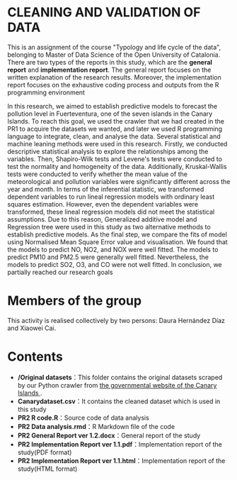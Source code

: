 # CLEANING AND VALIDATION OF DATA

This is an assignment of the course "Typology and life cycle of the data", belonging to Master of Data Science of the Open University of Catalonia. There are two types of the reports in this study, which are the <strong>general report</strong> and <strong>implementation report</strong>. The general report focuses on the written explanation of the research results. Moreover, the implementation report focuses on the exhaustive coding process and outputs from the R programming environment

In this research, we aimed to establish predictive models to forecast the pollution level in Fuerteventura, one of the seven islands in the Canary Islands. To reach this goal, we used the crawler that we had created in the PR1 to acquire the datasets we wanted, and later we used R programming language to integrate, clean, and analyse the data. Several statistical and machine leaning methods were used in this research. Firstly, we conducted descriptive statistical analysis to explore the relationships among the variables. Then, Shapiro-Wilk tests and Levene's tests were conducted to test the normality and homogeneity of the data. Additionally, Kruskal-Wallis tests were conducted to verify whether the mean value of the meteorological and pollution variables were significantly different across the year and month. In terms of the inferential statistic, we transformed dependent variables to run lineal regression models with ordinary least squares estimation. However, even the dependent variables were transformed, these lineal regression models did not meet the statistical assumptions. Due to this reason, Generalized additive model and Regression tree were used in this study as two alternative methods to establish predictive models. As the final step, we compare the fits of model using Normalised Mean Square Error value and visualisation. We found that the models to predict NO, NO2, and NOX were well fitted. The models to predict PM10 and PM2.5 were generally well fitted. Nevertheless, the models to predict SO2, O3, and CO were not well fitted. In conclusion, we partially reached our research goals

# Members of the group
This activity is realised collectively by two persons: Daura Hernández Díaz and Xiaowei Cai.

# Contents
<ul>
<li><strong>/Original datasets</strong>：This folder contains the original datasets scraped by our Python crawler from <a href="http://www.gobiernodecanarias.org/medioambiente/calidaddelaire/datosHistoricos.do">the governmental website of the Canary Islands </a>.</li>
<li><strong>Canarydataset.csv</strong>：It contains the cleaned dataset which is used in this study</li>
<li><strong>PR2 R code.R</strong>：Source code of data analysis</li>
<li><strong>PR2 Data analysis.rmd</strong>：R Markdown file of the code</li>
<li><strong>PR2 General Report ver 1.2.docx</strong>：General report of the study</li>
<li><strong>PR2 Implementation Report ver 1.1.pdf</strong>：Implementation report of the study(PDF format)</li>
<li><strong>PR2 Implementation Report ver 1.1.html</strong>：Implementation report of the study(HTML format)</li>
</ul>

